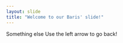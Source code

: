 ```yaml
---
layout: slide
title: "Welcome to our Baris' slide!"
---
```

Something else
Use the left arrow to go back!
